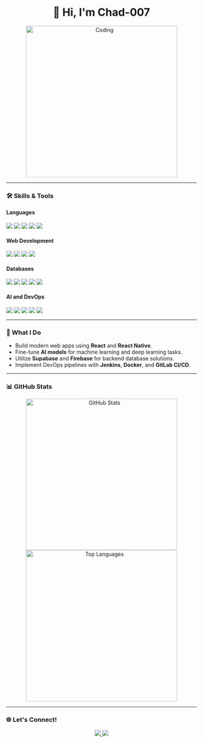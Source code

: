<h1 align="center">👋 Hi, I'm Chad-007</h1>
<p align="center">
  <img src="https://media.giphy.com/media/qgQUggAC3Pfv687qPC/giphy.gif" alt="Coding" width="400">
</p>

---

### 🛠️ Skills & Tools

#### **Languages**
<p>
  <img src="https://img.shields.io/badge/C-%2300599C.svg?style=flat-square&logo=c&logoColor=white">
  <img src="https://img.shields.io/badge/Java-%23ED8B00.svg?style=flat-square&logo=java&logoColor=white">
  <img src="https://img.shields.io/badge/Rust-%23000000.svg?style=flat-square&logo=rust&logoColor=white">
  <img src="https://img.shields.io/badge/JavaScript-%23F7DF1E.svg?style=flat-square&logo=javascript&logoColor=black">
  <img src="https://img.shields.io/badge/Python-%233776AB.svg?style=flat-square&logo=python&logoColor=white">
</p>

#### **Web Development**
<p>
  <img src="https://img.shields.io/badge/React-%2361DAFB.svg?style=flat-square&logo=react&logoColor=black">
  <img src="https://img.shields.io/badge/React%20Native-%2361DAFB.svg?style=flat-square&logo=react&logoColor=black">
  <img src="https://img.shields.io/badge/Node.js-%23339933.svg?style=flat-square&logo=nodedotjs&logoColor=white">
  <img src="https://img.shields.io/badge/.NET-%23512BD4.svg?style=flat-square&logo=dotnet&logoColor=white">
</p>

#### **Databases**
<p>
  <img src="https://img.shields.io/badge/MySQL-%234479A1.svg?style=flat-square&logo=mysql&logoColor=white">
  <img src="https://img.shields.io/badge/PostgreSQL-%23336791.svg?style=flat-square&logo=postgresql&logoColor=white">
  <img src="https://img.shields.io/badge/MongoDB-%2347A248.svg?style=flat-square&logo=mongodb&logoColor=white">
  <img src="https://img.shields.io/badge/Supabase-%233FCF8E.svg?style=flat-square&logo=supabase&logoColor=white">
  <img src="https://img.shields.io/badge/Firebase-%23FFCA28.svg?style=flat-square&logo=firebase&logoColor=black">
</p>

#### **AI and DevOps**
<p>
  <img src="https://img.shields.io/badge/PyTorch-%23EE4C2C.svg?style=flat-square&logo=pytorch&logoColor=white">
  <img src="https://img.shields.io/badge/TensorFlow-%23FF6F00.svg?style=flat-square&logo=tensorflow&logoColor=white">
  <img src="https://img.shields.io/badge/GitLab-%23FC6D26.svg?style=flat-square&logo=gitlab&logoColor=white">
  <img src="https://img.shields.io/badge/Jenkins-%23D24939.svg?style=flat-square&logo=jenkins&logoColor=white">
  <img src="https://img.shields.io/badge/Docker-%232496ED.svg?style=flat-square&logo=docker&logoColor=white">
</p>

---

### 🚀 What I Do
- Build modern web apps using **React** and **React Native**.
- Fine-tune **AI models** for machine learning and deep learning tasks.
- Utilize **Supabase** and **Firebase** for backend database solutions.
- Implement DevOps pipelines with **Jenkins**, **Docker**, and **GitLab CI/CD**.

---

### 📊 GitHub Stats
<p align="center">
  <img src="https://github-readme-stats.vercel.app/api?username=Chad-007&show_icons=true&theme=github_dark" alt="GitHub Stats" width="400">
  <img src="https://github-readme-stats.vercel.app/api/top-langs/?username=Chad-007&layout=compact&theme=github_dark" alt="Top Languages" width="400">
</p>

---

### 🌐 Let's Connect!
<p align="center">
  <a href="https://github.com/Chad-007" target="_blank">
    <img src="https://img.shields.io/badge/GitHub-%23181717.svg?style=flat-square&logo=github&logoColor=white">
  </a>
  <a href="https://www.linkedin.com/in/chad-007/" target="_blank">
    <img src="https://img.shields.io/badge/LinkedIn-%230077B5.svg?style=flat-square&logo=linkedin&logoColor=white">
  </a>
</p>
